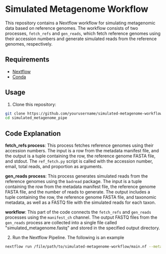 # Simulated Metagenome Workflow

This repository contains a Nextflow workflow for simulating metagenomic data based on reference genomes. The workflow consists of two processes, `fetch_refs` and `gen_reads`, which fetch reference genomes using their accession numbers and generate simulated reads from the reference genomes, respectively.

## Requirements

- [Nextflow](https://www.nextflow.io/docs/latest/getstarted.html#installation)
- [Conda](https://conda.io/projects/conda/en/latest/user-guide/install/index.html)

## Usage

1. Clone this repository:

```bash
git clone https://github.com/yourusername/simulated-metagenome-workflow.git
cd simulated_metagenome_pipe
```

## Code Explanation

**fetch_refs process**: This process fetches reference genomes using their accession numbers. The input is a row from the metadata manifest file, and the output is a tuple containing the row, the reference genome FASTA file, and stdout. The `ref_fetch.py` script is called with the accession number, email, total reads, and proportion as arguments.

**gen_reads process**: This process generates simulated reads from the reference genomes using the `badread` package. The input is a tuple containing the row from the metadata manifest file, the reference genome FASTA file, and the number of reads to generate. The output includes a tuple containing the row, the reference genome FASTA file, and taxonomic metadata, as well as a FASTQ file with the simulated reads for each taxon.

**workflow**: This part of the code connects the `fetch_refs` and `gen_reads` processes using the `manifest_ch` channel. The output FASTQ files from the `gen_reads` process are collected into a single file called "simulated_metagenome.fastq" and stored in the specified output directory.

2. Run the Nextflow Pipeline. The following is an example
```bash
nextflow run /file/path/to/simulated-metagenome-workflow/main.nf --meta_manifest /file/path/to/manifest/file --out_dir /file/path/to/out_dir 
```
